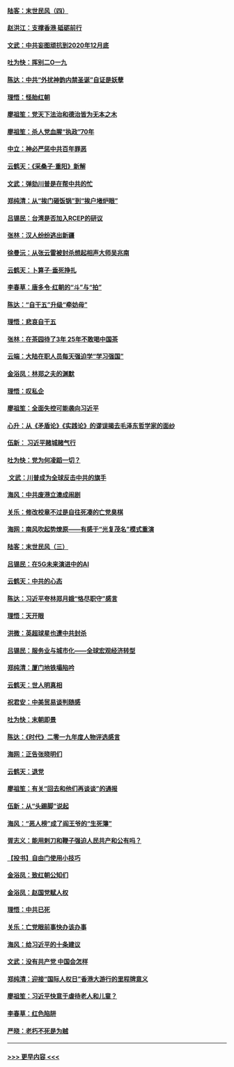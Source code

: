 #### [陆客：末世民风（四）](../pages/nsc993/n11749203.md?t=12281111) 
#### [赵洪江：支撑香港 砥砺前行](../pages/nsc993/n11748482.md?t=12281111) 
#### [文武：中共妄图顽抗到2020年12月底](../pages/nsc993/n11748446.md?t=12281111) 
#### [吐为快：挥别二O一九](../pages/nsc993/n11748411.md?t=12281111) 
#### [陈达：中共“外扰神韵内禁圣诞”自证是妖孽](../pages/nsc993/n11748226.md?t=12281111) 
#### [理悟：怪胎红朝](../pages/nsc993/n11748206.md?t=12281111) 
#### [廖祖笙：党天下法治和德治皆为无本之木](../pages/nsc993/n11748135.md?t=12281111) 
#### [廖祖笙：杀人党血腥“执政”70年](../pages/nsc993/n11745144.md?t=12281111) 
#### [中立：神必严惩中共百年罪恶](../pages/nsc993/n11744970.md?t=12281111) 
#### [云鹤天：《采桑子‧重阳》新解](../pages/nsc993/n11744948.md?t=12281111) 
#### [文武：弹劾川普是在帮中共的忙](../pages/nsc993/n11744758.md?t=12281111) 
#### [郑纯清：从“挨门砸饭锅”到“挨户堵炉眼”](../pages/nsc993/n11744745.md?t=12281111) 
#### [吕锡民：台湾是否加入RCEP的研议](../pages/nsc993/n11744701.md?t=12281111) 
#### [张林：汉人纷纷逃出新疆](../pages/nsc993/n11743530.md?t=12281111) 
#### [徐曼沅：从张云雷被封杀想起相声大师吴兆南](../pages/nsc993/n11741816.md?t=12281111) 
#### [云鹤天：卜算子‧垂死挣扎](../pages/nsc993/n11739956.md?t=12281111) 
#### [李春草：唐多令‧红朝的“斗”与“拍”](../pages/nsc993/n11739830.md?t=12281111) 
#### [陈达：“自干五”升级“牵妨母”](../pages/nsc993/n11739724.md?t=12281111) 
#### [理悟：悲哀自干五](../pages/nsc993/n11739547.md?t=12281111) 
#### [张林：在茶园待了3年 25年不敢喝中国茶](../pages/nsc993/n11739240.md?t=12281111) 
#### [云端：大陆在职人员每天强迫学“学习强国”](../pages/nsc993/n11738735.md?t=12281111) 
#### [金浴凤：林郑之夫的渊默](../pages/nsc993/n11737735.md?t=12281111) 
#### [理悟：叹私企](../pages/nsc993/n11737715.md?t=12281111) 
#### [廖祖笙：全面失控可能袭向习近平](../pages/nsc993/n11737704.md?t=12281111) 
#### [心升：从《矛盾论》《实践论》的谬误揭去毛泽东哲学家的面纱](../pages/nsc993/n11736962.md?t=12281111) 
#### [伍新： 习近平赌城赌气行](../pages/nsc993/n11736929.md?t=12281111) 
#### [吐为快：党为何凌蹈一切？](../pages/nsc993/n11736915.md?t=12281111) 
#### [ 文武：川普成为全球反击中共的旗手](../pages/nsc993/n11736882.md?t=12281111) 
#### [海风：中共废港立澳成闹剧](../pages/nsc993/n11735857.md?t=12281111) 
#### [关乐：修改校章不过是自往死凑的亡党臭棋](../pages/nsc993/n11735097.md?t=12281111) 
#### [海网：南风吹起势燎原——有感于“光复茂名”模式重演](../pages/nsc993/n11732308.md?t=12281111) 
#### [陆客：末世民风（三）](../pages/nsc993/n11732211.md?t=12281111) 
#### [吕锡民：在5G未来演进中的AI](../pages/nsc993/n11730010.md?t=12281111) 
#### [云鹤天：中共的心态](../pages/nsc993/n11729906.md?t=12281111) 
#### [陈达：习近平夸林郑月娥“恪尽职守”感言](../pages/nsc993/n11729881.md?t=12281111) 
#### [理悟：天开眼](../pages/nsc993/n11729699.md?t=12281111) 
#### [洪微：英超球星也遭中共封杀](../pages/nsc993/n11727243.md?t=12281111) 
#### [吕锡民：服务业与城市化——全球宏观经济转型](../pages/nsc993/n11725845.md?t=12281111) 
#### [郑纯清：厦门地铁塌陷吟](../pages/nsc993/n11725813.md?t=12281111) 
#### [云鹤天：世人明真相](../pages/nsc993/n11725621.md?t=12281111) 
#### [祝君安：中美贸易谈判随感](../pages/nsc993/n11725609.md?t=12281111) 
#### [吐为快：末朝即景](../pages/nsc993/n11723365.md?t=12281111) 
#### [陈达：《时代》二零一九年度人物评选感言](../pages/nsc993/n11723337.md?t=12281111) 
#### [海网：正告张晓明们](../pages/nsc993/n11723228.md?t=12281111) 
#### [云鹤天：退党](../pages/nsc993/n11723056.md?t=12281111) 
#### [廖祖笙：有关“回去和他们再谈谈”的通报](../pages/nsc993/n11722442.md?t=12281111) 
#### [伍新：从“头踢脚”说起](../pages/nsc993/n11722429.md?t=12281111) 
#### [海风：“恶人榜”成了阎王爷的“生死簿”](../pages/nsc993/n11722272.md?t=12281111) 
#### [胥志义：能用剌刀和鞭子强迫人民共产和公有吗？](../pages/nsc993/n11720569.md?t=12281111) 
#### [【投书】自由门使用小技巧](../pages/nsc993/n11720180.md?t=12281111) 
#### [金浴凤：致红朝公知们](../pages/nsc993/n11720563.md?t=12281111) 
#### [金浴凤：赵国党赋人权](../pages/nsc993/n11720533.md?t=12281111) 
#### [理悟：中共已死](../pages/nsc993/n11720233.md?t=12281111) 
#### [关乐：亡党眼前事快办该办事](../pages/nsc993/n11719160.md?t=12281111) 
#### [海风：给习近平的十条建议](../pages/nsc993/n11717616.md?t=12281111) 
#### [文武：没有共产党 中国会怎样](../pages/nsc993/n11717584.md?t=12281111) 
#### [郑纯清：迎接“国际人权日”香港大游行的里程牌意义](../pages/nsc993/n11717417.md?t=12281111) 
#### [廖祖笙：习近平快意于虐待老人和儿童？](../pages/nsc993/n11715313.md?t=12281111) 
#### [李春草：红色陷阱](../pages/nsc993/n11715029.md?t=12281111) 
#### [严晓：老朽不死是为贼](../pages/nsc993/n11712910.md?t=12281111) 

----
#### [ >>> 更早内容 <<< ](../indexes/nsc993-earlier.md)
